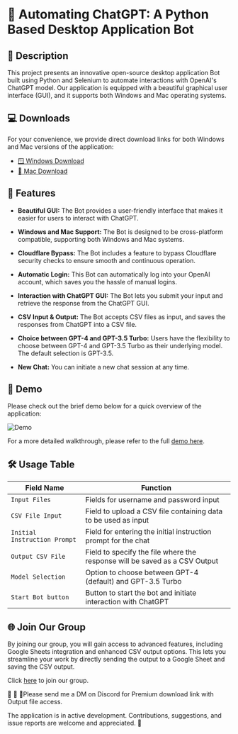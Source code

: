 # 🤖 Automating ChatGPT: A Python Based Desktop Application Bot

## 📝 Description

This project presents an innovative open-source desktop application Bot built using Python and Selenium to automate interactions with OpenAI's ChatGPT model. Our application is equipped with a beautiful graphical user interface (GUI), and it supports both Windows and Mac operating systems.

## 💻 Downloads

For your convenience, we provide direct download links for both Windows and Mac versions of the application:

- [🪟 Windows Download](https://chat.openai.com/?model=gpt-4#)
- [🍏 Mac Download](https://chat.openai.com/?model=gpt-4#)

## 🎉 Features

- **Beautiful GUI:** The Bot provides a user-friendly interface that makes it easier for users to interact with ChatGPT.
    
- **Windows and Mac Support:** The Bot is designed to be cross-platform compatible, supporting both Windows and Mac systems.
    
- **Cloudflare Bypass:** The Bot includes a feature to bypass Cloudflare security checks to ensure smooth and continuous operation.
    
- **Automatic Login:** This Bot can automatically log into your OpenAI account, which saves you the hassle of manual logins.
    
- **Interaction with ChatGPT GUI:** The Bot lets you submit your input and retrieve the response from the ChatGPT GUI.
    
- **CSV Input & Output:** The Bot accepts CSV files as input, and saves the responses from ChatGPT into a CSV file.
    
- **Choice between GPT-4 and GPT-3.5 Turbo:** Users have the flexibility to choose between GPT-4 and GPT-3.5 Turbo as their underlying model. The default selection is GPT-3.5.
    
- **New Chat:** You can initiate a new chat session at any time.
    

## 🎥 Demo

Please check out the brief demo below for a quick overview of the application:

![Demo](demo.gif)

For a more detailed walkthrough, please refer to the full [demo here](https://chat.openai.com/?model=gpt-4#).

## 🛠 Usage Table

| Field Name | Function |
| --- | --- |
| `Input Files` | Fields for username and password input |
| `CSV File Input` | Field to upload a CSV file containing data to be used as input |
| `Initial Instruction Prompt` | Field for entering the initial instruction prompt for the chat |
| `Output CSV File` | Field to specify the file where the response will be saved as a CSV Output |
| `Model Selection` | Option to choose between GPT-4 (default) and GPT-3.5 Turbo |
| `Start Bot button` | Button to start the bot and initiate interaction with ChatGPT |

## 🌐 Join Our Group

By joining our group, you will gain access to advanced features, including Google Sheets integration and enhanced CSV output options. This lets you streamline your work by directly sending the output to a Google Sheet and saving the CSV output.

Click [here](https://discord.gg/6FJBKKWH#) to join our group.

🏅 🏅 🏅Please send me a DM on Discord for Premium download link with Output file access. 

The application is in active development. Contributions, suggestions, and issue reports are welcome and appreciated. 🙌
